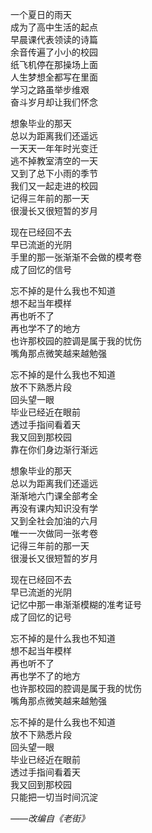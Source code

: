 一个夏日的雨天  
成为了高中生活的起点  
早晨课代表领读的诗篇  
余音传遍了小小的校园  
纸飞机停在那操场上面  
人生梦想全都写在里面  
学习之路虽举步维艰  
奋斗岁月却让我们怀念

想象毕业的那天  
总以为距离我们还遥远  
一天天一年年时光变迁  
逃不掉教室清空的一天  
又到了总下小雨的季节  
我们又一起走进的校园  
记得三年前的那一天  
很漫长又很短暂的岁月

现在已经回不去  
早已流逝的光阴  
手里的那一张渐渐不会做的模考卷  
成了回忆的信号

忘不掉的是什么我也不知道  
想不起当年模样  
再也听不了  
再也学不了的地方  
也许那校园的腔调是属于我的忧伤  
嘴角那点微笑越来越勉强

忘不掉的是什么我也不知道  
放不下熟悉片段  
回头望一眼  
毕业已经近在眼前  
透过手指间看着天  
我又回到那校园  
靠在你们身边渐行渐远

想象毕业的那天  
总以为距离我们还遥远  
渐渐地六门课全部考全  
再没有课内知识没有学  
又到全社会加油的六月  
唯一一次做同一张考卷  
记得三年前的那一天  
很漫长又很短暂的岁月

现在已经回不去  
早已流逝的光阴  
记忆中那一串渐渐模糊的准考证号  
成了回忆的记号

忘不掉的是什么我也不知道  
想不起当年模样  
再也听不了  
再也学不了的地方  
也许那校园的腔调是属于我的忧伤  
嘴角那点微笑越来越勉强

忘不掉的是什么我也不知道  
放不下熟悉片段  
回头望一眼  
毕业已经近在眼前  
透过手指间看着天  
我又回到那校园  
只能把一切当时间沉淀

*——改编自《老街》*